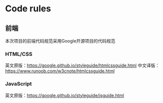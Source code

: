 # Code rules
## 前端
本次项目的前端代码规范采用Google开源项目的代码规范
### HTML/CSS
英文原版：https://google.github.io/styleguide/htmlcssguide.html
中文译版：https://www.runoob.com/w3cnote/htmlcssguide.html
### JavaScript
英文原版：https://google.github.io/styleguide/jsguide.html

